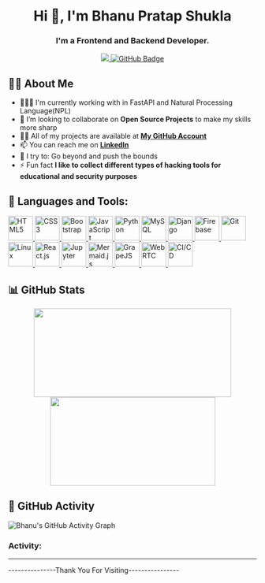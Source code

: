  <h1 align="center">Hi 👋, I'm Bhanu Pratap Shukla</h1>

<h3 align="center">I'm a Frontend and Backend Developer.</h3>
<p align="center">
<a href="https://github.com/Meghna-DAS/github-profile-views-counter">
    <img src="https://komarev.com/ghpvc/?username=bhanushuklaa">
</a>
<a href="https://github.com/bhanushuklaa?tab=followers">
    <img src="https://img.shields.io/github/followers/bhanushuklaa?label=Followers&style=social" alt="GitHub Badge">
</a>
</p>

## 🙋‍♂️ About Me

- 👨🏽‍💻 I'm currently working with in FastAPI and Natural Processing Language(NPL)
- 👯 I’m looking to collaborate on **Open Source Projects** to make my skills more sharp
- 👨‍💻 All of my projects are available at **[My GitHub Account](https://github.com/bhanushuklaa?tab=repositories)**
- 📫 You can reach me on **<a href="https://www.linkedin.com/in/bhanushuklaa/">LinkedIn</a>**
- 🧗 I try to: Go beyond and push the bounds
- ⚡ Fun fact **I like to collect different types of hacking tools for educational and security purposes**

## 🚀 Languages and Tools:

<p align="left">
  <a href="#">
    <img src="https://cdn-icons-png.flaticon.com/128/1051/1051277.png" alt="HTML5" width="50px"/>
  </a>

  <a href="#">
    <img src="https://cdn-icons-png.flaticon.com/128/5968/5968242.png" alt="CSS3" width="50px"/>
  </a>

  <a href="#">
    <img src="https://cdn-icons-png.flaticon.com/128/5968/5968672.png" alt="Bootstrap" width="50px"/>
  </a>

  <a href="#">
    <img src="https://cdn-icons-png.flaticon.com/128/5968/5968292.png" alt="JavaScript" width="50px"/>
  </a>

  <a href="#">
    <img src="https://cdn-icons-png.flaticon.com/128/5968/5968350.png" alt="Python" width="50px"/>
  </a>

  <a href="#">
    <img src="https://cdn-icons-png.flaticon.com/128/919/919836.png" alt="MySQL" width="50px"/>
  </a>

  <a href="#">
    <img src="https://cdn-icons-png.flaticon.com/128/9307/9307630.png" alt="Django" width="50px"/>
  </a>

  <a href="#">
    <img src="https://icon.icepanel.io/Technology/svg/Firebase.svg" alt="Firebase" width="50px"/>
  </a>

  <a href="#">
    <img src="https://cdn-icons-png.flaticon.com/128/11518/11518876.png" alt="Git" width="50px"/>
  </a>

  <a href="#">
    <img src="https://cdn-icons-png.flaticon.com/128/6124/6124995.png" alt="Linux" width="50px"/>
  </a>

  <a href="#">
    <img src="https://cdn-icons-png.flaticon.com/128/10832/10832132.png" alt="React.js" width="50px"/>
  </a>

  <a href="#">
    <img src="https://img.icons8.com/fluency/48/jupyter.png" alt="Jupyter" width="50px"/>
  </a>

  <a href="#">
    <img src="https://justinjbird.com/images/apps/mermaid.webp" alt="Mermaid.js" width="50px"/>
  </a>

  <a href="#">
    <img src="https://www.bypeople.com/wp-content/uploads/2018/10/grape-js-featured.png" alt="GrapeJS" width="50px"/>
  </a>

  <a href="#">
    <img src="https://miro.medium.com/v2/resize:fit:1129/1*YLVDNh5aXa5BxBeYQYPlow.jpeg" alt="WebRTC" width="50px"/>
  </a>

  <a href="#">
    <img src="https://www.parasoft.com/wp-content/uploads/2021/04/CICD_CICD.png" alt="CI/CD" width="50px"/>
  </a>
</p>

## 📊 GitHub Stats

<p align="center">
  <a href="https://github.com/bhanushuklaa">
    <img align="center" height="180" width="400" src="https://github-readme-stats-sigma-five.vercel.app/api?username=bhanushuklaa&show_icons=true&hide_border=true&title_color=94b4a4&icon_color=FFFFFF&text_color=FFFFFF&bg_color=000000&count_private=true&include_all_commits=true"/>
  </a>
  <a href="https://github.com/bhanushuklaa">
    <img align="center" height="180" width="335" src="https://github-readme-stats-sigma-five.vercel.app/api/top-langs/?username=bhanushuklaa&text_color=FFFFFF&bg_color=000000&title_color=94b4a4&langs_count=15&layout=compact&hide_border=true&cache_seconds=3600" />
</a>

</p>


## 📌 GitHub Activity

![Bhanu's GitHub Activity Graph](https://github-readme-activity-graph.vercel.app/graph?username=bhanushuklaa&theme=react-dark)

<h3 align="left">Activity:</h3>
<hr>


---------------Thank You For Visiting----------------
